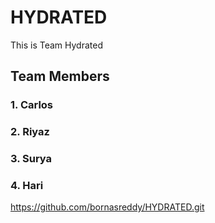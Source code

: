 # HYDRATED
This is Team Hydrated

## Team Members
### 1. Carlos
### 2. Riyaz
### 3. Surya
### 4. Hari

https://github.com/bornasreddy/HYDRATED.git
